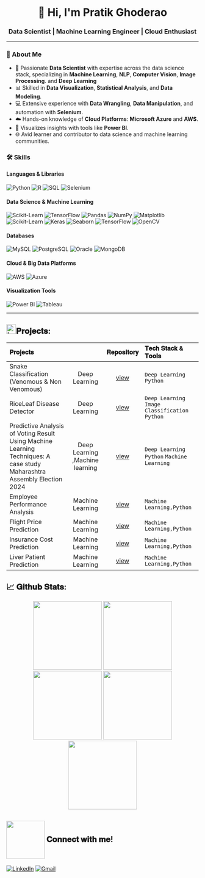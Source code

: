 <h1 align="center">👋 Hi, I'm Pratik Ghoderao</h1>
<h3 align="center">Data Scientist | Machine Learning Engineer | Cloud Enthusiast</h3>

---

### 🌟 About Me

- 🔬 Passionate **Data Scientist** with expertise across the data science stack, specializing in **Machine Learning**, **NLP**, **Computer Vision**, **Image Processing**. and **Deep Learning**
- 📊 Skilled in **Data Visualization**, **Statistical Analysis**, and **Data Modeling**.
- 💻 Extensive experience with **Data Wrangling**, **Data Manipulation**, and automation with **Selenium**.
- ☁️ Hands-on knowledge of **Cloud Platforms**: **Microsoft Azure** and **AWS**.
- 🎨 Visualizes insights with tools like **Power BI**.
- 🌐 Avid learner and contributor to data science and machine learning communities.

### 🛠 Skills

#### **Languages & Libraries**
<p>
  <img src="https://img.shields.io/badge/Python-3776AB?style=for-the-badge&logo=python&logoColor=white" alt="Python" />
  <img src="https://img.shields.io/badge/R-276DC3?style=for-the-badge&logo=r&logoColor=white" alt="R" />
  <img src="https://img.shields.io/badge/SQL-4479A1?style=for-the-badge&logo=postgresql&logoColor=white" alt="SQL" />
  <img src="https://img.shields.io/badge/Selenium-43B02A?style=for-the-badge&logo=selenium&logoColor=white" alt="Selenium" />
</p>

#### **Data Science & Machine Learning**
<p>
  <img src="https://img.shields.io/badge/Scikit--Learn-F7931E?style=for-the-badge&logo=scikit-learn&logoColor=white" alt="Scikit-Learn" />
  <img src="https://img.shields.io/badge/TensorFlow-FF6F00?style=for-the-badge&logo=tensorflow&logoColor=white" alt="TensorFlow" />
  <img src="https://img.shields.io/badge/Pandas-150458?style=for-the-badge&logo=pandas&logoColor=white" alt="Pandas" />
  <img src="https://img.shields.io/badge/Numpy-013243?style=for-the-badge&logo=numpy&logoColor=white" alt="NumPy" />
  <img src="https://img.shields.io/badge/Matplotlib-FF6F00?style=for-the-badge&logo=plotly&logoColor=white" alt="Matplotlib" />
  <img src="https://img.shields.io/badge/Scikit--Learn-F7931E?style=for-the-badge&logo=scikit-learn&logoColor=white" alt="Scikit-Learn" />
  <img src="https://img.shields.io/badge/Keras-D00000?style=for-the-badge&logo=keras&logoColor=white" alt="Keras" />
  <img src="https://img.shields.io/badge/Seaborn-008080?style=for-the-badge" alt="Seaborn" />
  <img src="https://img.shields.io/badge/TensorFlow-FF6F00?style=for-the-badge&logo=tensorflow&logoColor=white" alt="TensorFlow" />
  <img src="https://img.shields.io/badge/OpenCV-5C3EE8?style=for-the-badge&logo=opencv&logoColor=white" alt="OpenCV" />
</p>







#### **Databases**
<p>
  <img src="https://img.shields.io/badge/MySQL-4479A1?style=for-the-badge&logo=mysql&logoColor=white" alt="MySQL" />
  <img src="https://img.shields.io/badge/PostgreSQL-336791?style=for-the-badge&logo=postgresql&logoColor=white" alt="PostgreSQL" />
  <img src="https://img.shields.io/badge/Oracle-F80000?style=for-the-badge&logo=oracle&logoColor=white" alt="Oracle" />
  <img src="https://img.shields.io/badge/MongoDB-47A248?style=for-the-badge&logo=mongodb&logoColor=white" alt="MongoDB" />
</p>

#### **Cloud & Big Data Platforms**
<p>
  <img src="https://img.shields.io/badge/AWS-232F3E?style=for-the-badge&logo=amazon-aws&logoColor=white" alt="AWS" />
  <img src="https://img.shields.io/badge/Azure-0078D4?style=for-the-badge&logo=microsoft-azure&logoColor=white" alt="Azure" />
</p>

#### **Visualization Tools**
<p>
  <img src="https://img.shields.io/badge/Power%20BI-F2C811?style=for-the-badge&logo=power-bi&logoColor=black" alt="Power BI" />
  <img src="https://img.shields.io/badge/Tableau-E97627?style=for-the-badge&logo=tableau&logoColor=white" alt="Tableau" />
</p>

---

##   <img src="https://user-images.githubusercontent.com/74038190/221857969-f37e1717-1470-4fe4-abb5-88b334cf64ea.png" alt="icon of todo list" width="25" />𝐏𝐫𝐨𝐣𝐞𝐜𝐭𝐬: 
| 𝐏𝐫𝐨𝐣𝐞𝐜𝐭𝐬 |  | 𝐑𝐞𝐩𝐨𝐬𝐢𝐭𝐨𝐫𝐲 | 𝐓𝐞𝐜𝐡 𝐒𝐭𝐚𝐜𝐤 & 𝐓𝐨𝐨𝐥𝐬 |
|:---------|:----------:|:----------:|:-------------------|
| Snake Classification (Venomous & Non Venomous)| Deep Learning | [view](https://github.com/pghoderao91/Snake_Classification) |`Deep Learning` `Python`|
| RiceLeaf Disease Detector | Deep Learning   | [view](https://github.com/pghoderao91/Rice_Leaf_Disease) |`Deep Learning` `Image Classification` `Python`|
| Predictive Analysis of Voting Result Using Machine Learning Techniques: A case study Maharashtra Assembly Election 2024| Deep Learning ,Machine learning | [view](https://github.com/pghoderao91/Predictive_Analysis_Upcoming_Election_Mahrashtra-2024) |`Deep Learning` `Python` `Machine Learning`  |  
| Employee Performance Analysis | Machine Learning   | [view](https://github.com/pghoderao91/Employee_Performance_Analysis) |`Machine Learning,Python`  |
| Flight Price Prediction | Machine Learning  | [view](https://github.com/pghoderao91/Flight_Price_Prediction) |`Machine Learning,Python`  |
| Insurance Cost Prediction | Machine Learning  | [view](https://github.com/pghoderao91/Insurance_Cost_Prediction) |`Machine Learning,Python`  |
| Liver Patient Prediction | Machine Learning  | [view](https://github.com/pghoderao91/Indian_liver_Patient_Prediction) |`Machine Learning,Python`  |









## 📈  𝐆𝐢𝐭𝐡𝐮𝐛 𝐒𝐭𝐚𝐭𝐬:
<div align="center">
<img height="180em" src="https://github-profile-summary-cards.vercel.app/api/cards/profile-details?username=pghoderao91&theme=github" />
<img height="180em" src="https://github-profile-summary-cards.vercel.app/api/cards/repos-per-language?username=pghoderao91&theme=github"  />
<img height="180em" src="https://github-profile-summary-cards.vercel.app/api/cards/most-commit-language?username=pghoderao91&theme=github"  />
<img height="180em" src="https://github-profile-summary-cards.vercel.app/api/cards/stats?username=pghoderao91&theme=github"/>
<img height="180em" src="https://github-profile-summary-cards.vercel.app/api/cards/productive-time?username=pghoderao91&theme=github" />
</div>


## <img align="center" src="https://user-images.githubusercontent.com/106914208/213799858-a190b73c-4c67-41af-ade4-028f34ac1611.gif" width="100"> 𝐂𝐨𝐧𝐧𝐞𝐜𝐭 𝐰𝐢𝐭𝐡 𝐦𝐞!

[![LinkedIn](https://img.shields.io/badge/LinkedIn-00C4CC?style=for-the-badge&logo=linkedin&logoColor=black)]([https://www.linkedin.com/in/mukesh-pawar-0ba10114b/](https://www.linkedin.com/in/pratik-ghoderao-471760235/))
[![Gmail](https://img.shields.io/badge/Gmail-FF6B6B?style=for-the-badge&logo=gmail&logoColor=black)](mailto:pghoderao91gmail.com)




